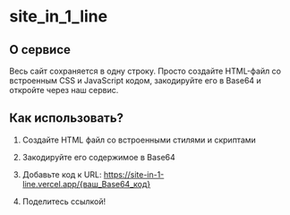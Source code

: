 # site_in_1_line

## О сервисе
Весь сайт сохраняется в одну строку. Просто создайте HTML-файл со встроенным CSS и JavaScript кодом, закодируйте его в Base64 и откройте через наш сервис.

## Как использовать?
1. Создайте HTML файл со встроенными стилями и скриптами

2. Закодируйте его содержимое в Base64

3. Добавьте код к URL: https://site-in-1-line.vercel.app/{ваш_Base64_код}

4. Поделитесь ссылкой!
